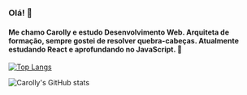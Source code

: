### Olá! 👋

#### Me chamo Carolly e estudo Desenvolvimento Web. Arquiteta de formação, sempre gostei de resolver quebra-cabeças. Atualmente estudando React e aprofundando no JavaScript. 👾

[![Top Langs](https://github-readme-stats.vercel.app/api/top-langs/?username=carollyb)](https://github.com/carollyb/github-readme-stats)

![Carolly's GitHub stats](https://github-readme-stats.vercel.app/api?username=carollyb&show_icons=true&theme=radical)



<!--
**carollyb/carollyb** is a ✨ _special_ ✨ repository because its `README.md` (this file) appears on your GitHub profile.

Here are some ideas to get you started:

- 🔭 I’m currently working on ...
- 🌱 I’m currently learning ...
- 👯 I’m looking to collaborate on ...
- 🤔 I’m looking for help with ...
- 💬 Ask me about ...
- 📫 How to reach me: ...
- 😄 Pronouns: ...
- ⚡ Fun fact: ...
-->
